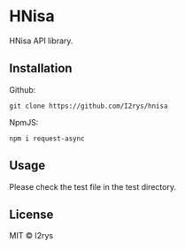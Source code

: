 # HNisa
HNisa API library.

## Installation
Github:
```
git clone https://github.com/I2rys/hnisa
```

NpmJS:
```
npm i request-async
```
    
## Usage
Please check the test file in the test directory.

## License
MIT © I2rys